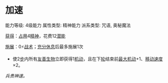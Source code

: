 # 加速

能力等级: 4级能力
属性类型: 精神能力
派系类型: 咒语, 奥秘魔法

<aside>

[获得](https://www.notion.so/1b3d619a067b8027ba38e2c1caf9d84b?pvs=21)：[占用](https://www.notion.so/1b3d619a067b8028a794de6ceed96ec0?pvs=21)4[精神](https://www.notion.so/1b3d619a067b800a8da5d96dd60be2b1?pvs=21)，花费12[潜能](https://www.notion.so/1b3d619a067b80c2bdb4c721adc30021?pvs=21)

</aside>

<aside>

[施展](https://www.notion.so/1b3d619a067b80f38dccf027f026b32f?pvs=21)：0⚡️[战术](https://www.notion.so/1b3d619a067b8051b6eaffd160aee01c?pvs=21)；[充分休息](https://www.notion.so/1b5d619a067b80e2b5fed1c29a10f820?pvs=21)后最多施展1次

- 使2[步](https://www.notion.so/1b3d619a067b800fb1cfe9f0ef45b9ef?pvs=21)内所有[友善](https://www.notion.so/1b3d619a067b809cb37fcd49cb39e910?pvs=21)[生物](https://www.notion.so/1b3d619a067b80d0bbe1d113bf20ff1f?pvs=21)立即获得1[机动](https://www.notion.so/1b3d619a067b80ae8db3fa0eb0eb24d8?pvs=21)，且在下[轮](https://www.notion.so/1b3d619a067b80aeb62df5a99bfb8a82?pvs=21)结束前[最大机动](https://www.notion.so/1b3d619a067b8073ac38ff16c607c6a2?pvs=21)+1、[移动速度](https://www.notion.so/1b3d619a067b809a974ac608bbb4fb54?pvs=21)×2。
</aside>

*兵贵神速。*